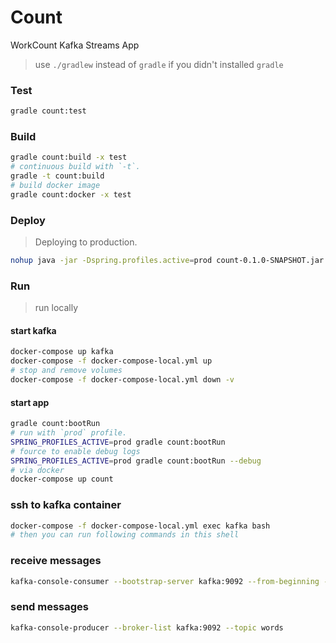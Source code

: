 Count
=====
WorkCount Kafka Streams App

> use `./gradlew` instead of `gradle` if you didn't installed `gradle`

### Test
```bash
gradle count:test
```
### Build
```bash
gradle count:build -x test 
# continuous build with `-t`. 
gradle -t count:build
# build docker image
gradle count:docker -x test 
```

 ### Deploy
 > Deploying to production.
```bash
nohup java -jar -Dspring.profiles.active=prod count-0.1.0-SNAPSHOT.jar > count.log 2>&1 & 
```

### Run
> run locally
#### start kafka
```bash
docker-compose up kafka
docker-compose -f docker-compose-local.yml up
# stop and remove volumes
docker-compose -f docker-compose-local.yml down -v
```

#### start app
```bash
gradle count:bootRun
# run with `prod` profile.
SPRING_PROFILES_ACTIVE=prod gradle count:bootRun
# fource to enable debug logs
SPRING_PROFILES_ACTIVE=prod gradle count:bootRun --debug
# via docker
docker-compose up count
```

### ssh to kafka container
```bash
docker-compose -f docker-compose-local.yml exec kafka bash
# then you can run following commands in this shell
```

### receive messages
```bash
kafka-console-consumer --bootstrap-server kafka:9092 --from-beginning --property print.key=true --topic counts
```

### send messages
```bash
kafka-console-producer --broker-list kafka:9092 --topic words
```
